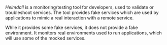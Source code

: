 _Heimdall_ is a monitoring/testing tool for developers, used to validate or troubleshoot services. The tool provides fake services which are used by applications to mimic a real interaction with a remote service.

While it provides some fake services, it does not provide a fake environment. It monitors real environments used to run applications, which will use some of the mocked services.